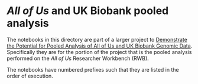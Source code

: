 # *All of Us* and UK Biobank pooled analysis

The notebooks in this directory are part of a larger project to [Demonstrate the Potential for Pooled Analysis of All of Us and UK Biobank Genomic Data](https://github.com/all-of-us/ukb-cross-analysis-demo-project). Specifically
they are for the portion of the project that is the pooled analysis performed on the *All of Us* Researcher Workbench (RWB).

The notebooks have numbered prefixes such that they are listed in the order of execution.
